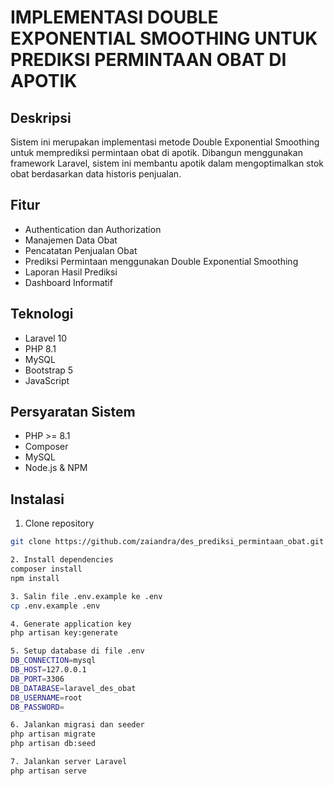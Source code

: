 # IMPLEMENTASI DOUBLE EXPONENTIAL SMOOTHING UNTUK PREDIKSI PERMINTAAN OBAT DI APOTIK

## Deskripsi
Sistem ini merupakan implementasi metode Double Exponential Smoothing untuk memprediksi permintaan obat di apotik. Dibangun menggunakan framework Laravel, sistem ini membantu apotik dalam mengoptimalkan stok obat berdasarkan data historis penjualan.

## Fitur
- Authentication dan Authorization
- Manajemen Data Obat
- Pencatatan Penjualan Obat
- Prediksi Permintaan menggunakan Double Exponential Smoothing
- Laporan Hasil Prediksi
- Dashboard Informatif

## Teknologi
- Laravel 10
- PHP 8.1
- MySQL
- Bootstrap 5
- JavaScript

## Persyaratan Sistem
- PHP >= 8.1
- Composer
- MySQL
- Node.js & NPM

## Instalasi
1. Clone repository
```bash
git clone https://github.com/zaiandra/des_prediksi_permintaan_obat.git

2. Install dependencies
composer install
npm install

3. Salin file .env.example ke .env
cp .env.example .env

4. Generate application key
php artisan key:generate

5. Setup database di file .env
DB_CONNECTION=mysql
DB_HOST=127.0.0.1
DB_PORT=3306
DB_DATABASE=laravel_des_obat
DB_USERNAME=root
DB_PASSWORD=

6. Jalankan migrasi dan seeder
php artisan migrate
php artisan db:seed

7. Jalankan server Laravel
php artisan serve
